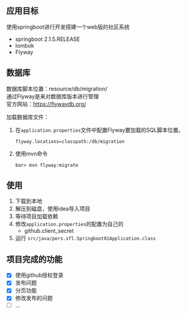 ## 应用目标
使用springboot进行开发搭建一个web版的社区系统

 - springboot 2.1.5.RELEASE
 - lombok
 - Flyway

## 数据库
数据库脚本位置：resource/db/migration/    
通过Flyway是来对数据库版本进行管理    
官方网站：https://flywaydb.org/

加载数据库文件：    
1. 在`application.properties`文件中配置Flyway要加载的SQL脚本位置。
    ```properties
    flyway.locations=classpath:/db/migration
    ```
2. 使用mvn命令
    ```shell
    bar> mvn flyway:migrate
    ```

## 使用
 1. 下载到本地
 1. 解压到磁盘，使用idea导入项目
 1. 等待项目加载依赖
 1. 修改`application.properties`的配置为自己的
     - github.client_secret
 1. 运行 `src/java/pers.sfl.Springboot01Application.class`

 ## 项目完成的功能
- [x] 使用github授权登录
- [x] 发布问题
- [x] 分页功能
- [x] 修改发布的问题
- [ ]  ...